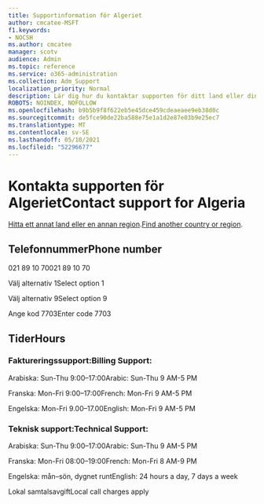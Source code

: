 ```yaml
---
title: Supportinformation för Algeriet
author: cmcatee-MSFT
f1.keywords:
- NOCSH
ms.author: cmcatee
manager: scotv
audience: Admin
ms.topic: reference
ms.service: o365-administration
ms.collection: Adm_Support
localization_priority: Normal
description: Lär dig hur du kontaktar supporten för ditt land eller din region.
ROBOTS: NOINDEX, NOFOLLOW
ms.openlocfilehash: b9b5b9f8f622eb5e45dce459cdeaeaee9eb38d0c
ms.sourcegitcommit: de5fce90de22ba588e75e1a1d2e87e03b9e25ec7
ms.translationtype: MT
ms.contentlocale: sv-SE
ms.lasthandoff: 05/10/2021
ms.locfileid: "52296677"
---
```

# <a name="contact-support-for-algeria"></a><span data-ttu-id="fd1a2-103">Kontakta supporten för Algeriet</span><span class="sxs-lookup"><span data-stu-id="fd1a2-103">Contact support for Algeria</span></span>

<span data-ttu-id="fd1a2-104">[Hitta ett annat land eller en annan region](../../business-video/get-help-support.md).</span><span class="sxs-lookup"><span data-stu-id="fd1a2-104">[Find another country or region](../../business-video/get-help-support.md).</span></span>

## <a name="phone-number"></a><span data-ttu-id="fd1a2-105">Telefonnummer</span><span class="sxs-lookup"><span data-stu-id="fd1a2-105">Phone number</span></span>
<span data-ttu-id="fd1a2-106">021 89 10 70</span><span class="sxs-lookup"><span data-stu-id="fd1a2-106">021 89 10 70</span></span>

<span data-ttu-id="fd1a2-107">Välj alternativ 1</span><span class="sxs-lookup"><span data-stu-id="fd1a2-107">Select option 1</span></span>

<span data-ttu-id="fd1a2-108">Välj alternativ 9</span><span class="sxs-lookup"><span data-stu-id="fd1a2-108">Select option 9</span></span>

<span data-ttu-id="fd1a2-109">Ange kod 7703</span><span class="sxs-lookup"><span data-stu-id="fd1a2-109">Enter code 7703</span></span>

## <a name="hours"></a><span data-ttu-id="fd1a2-110">Tider</span><span class="sxs-lookup"><span data-stu-id="fd1a2-110">Hours</span></span>
### <a name="billing-support"></a><span data-ttu-id="fd1a2-111">Faktureringssupport:</span><span class="sxs-lookup"><span data-stu-id="fd1a2-111">Billing Support:</span></span>

<span data-ttu-id="fd1a2-112">Arabiska: Sun-Thu 9:00–17:00</span><span class="sxs-lookup"><span data-stu-id="fd1a2-112">Arabic: Sun-Thu 9 AM-5 PM</span></span>

<span data-ttu-id="fd1a2-113">Franska: Mon-Fri 9:00–17:00</span><span class="sxs-lookup"><span data-stu-id="fd1a2-113">French: Mon-Fri 9 AM-5 PM</span></span>

<span data-ttu-id="fd1a2-114">Engelska: Mon-Fri 9.00–17.00</span><span class="sxs-lookup"><span data-stu-id="fd1a2-114">English: Mon-Fri 9 AM-5 PM</span></span>

### <a name="technical-support"></a><span data-ttu-id="fd1a2-115">Teknisk support:</span><span class="sxs-lookup"><span data-stu-id="fd1a2-115">Technical Support:</span></span>

<span data-ttu-id="fd1a2-116">Arabiska: Sun-Thu 9:00–17:00</span><span class="sxs-lookup"><span data-stu-id="fd1a2-116">Arabic: Sun-Thu 9 AM-5 PM</span></span>

<span data-ttu-id="fd1a2-117">Franska: Mon-Fri 08:00–19:00</span><span class="sxs-lookup"><span data-stu-id="fd1a2-117">French: Mon-Fri 8 AM-9 PM</span></span>

<span data-ttu-id="fd1a2-118">Engelska: mån–sön, dygnet runt</span><span class="sxs-lookup"><span data-stu-id="fd1a2-118">English: 24 hours a day, 7 days a week</span></span>

<span data-ttu-id="fd1a2-119">Lokal samtalsavgift</span><span class="sxs-lookup"><span data-stu-id="fd1a2-119">Local call charges apply</span></span>
